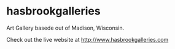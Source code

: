 # hasbrookgalleries
Art Gallery basede out of Madison, Wisconsin.

Check out the live website at http://www.hasbrookgalleries.com
